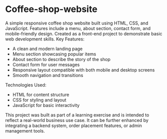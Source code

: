 # Coffee-shop-website
A simple responsive coffee shop website built using HTML, CSS, and JavaScript. Features include a menu, about section, contact form, and mobile-friendly design. Created as a front-end project to demonstrate basic web development skills.
Key Features:
- A clean and modern landing page  
- Menu section showcasing popular items  
- About section to describe the story of the shop  
- Contact form for user messages  
- Responsive layout compatible with both mobile and desktop screens  
- Smooth navigation and transitions

Technologies Used:  
- HTML for content structure  
- CSS for styling and layout  
- JavaScript for basic interactivity

This project was built as part of a learning exercise and is intended to reflect a real-world business use case. It can be further enhanced by integrating a backend system, order placement features, or admin management tools.

